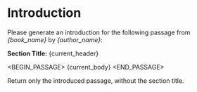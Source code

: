 # Introduction

Please generate an introduction for the following passage from *{book_name}* by *{author_name}*:

**Section Title:** {current_header}

<BEGIN_PASSAGE>
{current_body}
<END_PASSAGE>

Return only the introduced passage, without the section title.
